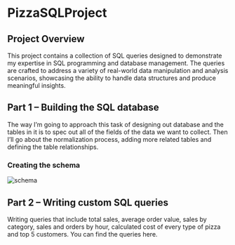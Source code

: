 # PizzaSQLProject

## Project Overview
This project contains a collection of SQL queries designed to demonstrate my expertise in SQL programming and database management. The queries are crafted to address a variety of real-world data manipulation and analysis scenarios, showcasing the ability to handle data structures and produce meaningful insights.

## Part 1 – Building the SQL database
The way I’m going to approach this task of designing out database and the tables in it is to spec out all of the fields of the data we want to collect. Then I’ll go about the normalization process, adding more related tables and defining the table relationships. 

### Creating the schema
![schema](https://github.com/miubogdan/PizzaSQLProject/assets/157904787/13cf49b0-cb77-42b9-8144-47b9d02160a8)


## Part 2 – Writing custom SQL queries
Writing queries that include total sales, average order value, sales by category, sales and orders by hour, calculated cost of every type of pizza and top 5 customers. 
You can find the queries here.


